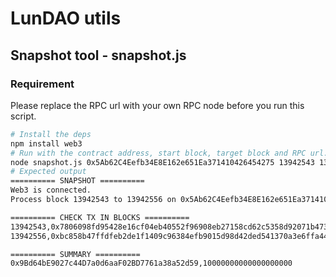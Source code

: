 # LunDAO utils

## Snapshot tool - snapshot.js

### Requirement

Please replace the RPC url with your own RPC node before you run this script.

```bash
# Install the deps
npm install web3
# Run with the contract address, start block, target block and RPC url.
node snapshot.js 0x5Ab62C4Eefb34E8E162e651Ea371410426454275 13942543 13942556 https://...
# Expected output
========== SNAPSHOT ==========
Web3 is connected.
Process block 13942543 to 13942556 on 0x5Ab62C4Eefb34E8E162e651Ea371410426454275

========== CHECK TX IN BLOCKS ==========
13942543,0x7806098fd95428e16cf04eb40552f96908eb27158cd62c5358d92071b473ac57,0x9Bd64bE9027c44D7a0d6aaF02BD7761a38a52d59,0x5Ab62C4Eefb34E8E162e651Ea371410426454275,1000000000000000000
13942556,0xbc858b47ffdfeb2de1f1409c96384efb9015d98d42ded541370a3e6ffa441fc1,0x9Bd64bE9027c44D7a0d6aaF02BD7761a38a52d59,0x5Ab62C4Eefb34E8E162e651Ea371410426454275,9000000000000000000

========== SUMMARY ==========
0x9Bd64bE9027c44D7a0d6aaF02BD7761a38a52d59,10000000000000000000
```

